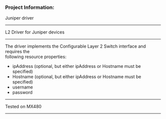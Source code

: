 ### Project Information:
Juniper driver  
  
___
L2 Driver for Juniper devices
  
___
The driver implements the Configurable Layer 2 Switch interface and requires the  
following resource properties:  
* ipAddress (optional, but either ipAddress or Hostname must be specified)  
* Hostname (optional, but either ipAddress or Hostname must be specified)  
* username  
* password  
  
___
Tested on MX480
  
___
